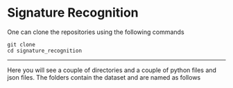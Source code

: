# Signature Recognition
One can clone the repositories using the following commands
```
git clone 
cd signature_recognition
```
___

Here you will see a couple of directories and a couple of python files and json files.
The folders contain the dataset and are named as follows
